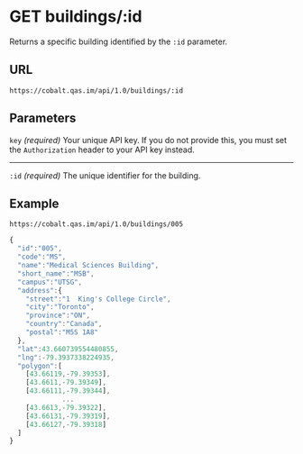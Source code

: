 # GET buildings/:id

Returns a specific building identified by the `:id` parameter.

## URL

```
https://cobalt.qas.im/api/1.0/buildings/:id
```

## Parameters

`key` _(required)_
Your unique API key. If you do not provide this, you must set the `Authorization` header to your API key instead.
- - -
`:id` _(required)_
The unique identifier for the building.

## Example

```
https://cobalt.qas.im/api/1.0/buildings/005
```

```js
{
  "id":"005",
  "code":"MS",
  "name":"Medical Sciences Building",
  "short_name":"MSB",
  "campus":"UTSG",
  "address":{
    "street":"1  King's College Circle",
    "city":"Toronto",
    "province":"ON",
    "country":"Canada",
    "postal":"M5S 1A8"
  },
  "lat":43.660739554480855,
  "lng":-79.3937338224935,
  "polygon":[
    [43.66119,-79.39353],
    [43.6611,-79.39349],
    [43.66111,-79.39344],
             ...
    [43.6613,-79.39322],
    [43.66131,-79.39319],
    [43.66127,-79.39318]
  ]
}
```
